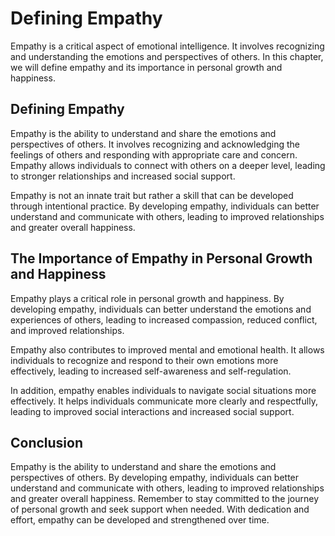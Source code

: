 # Defining Empathy

Empathy is a critical aspect of emotional intelligence. It involves recognizing and understanding the emotions and perspectives of others. In this chapter, we will define empathy and its importance in personal growth and happiness.

Defining Empathy
----------------

Empathy is the ability to understand and share the emotions and perspectives of others. It involves recognizing and acknowledging the feelings of others and responding with appropriate care and concern. Empathy allows individuals to connect with others on a deeper level, leading to stronger relationships and increased social support.

Empathy is not an innate trait but rather a skill that can be developed through intentional practice. By developing empathy, individuals can better understand and communicate with others, leading to improved relationships and greater overall happiness.

The Importance of Empathy in Personal Growth and Happiness
----------------------------------------------------------

Empathy plays a critical role in personal growth and happiness. By developing empathy, individuals can better understand the emotions and experiences of others, leading to increased compassion, reduced conflict, and improved relationships.

Empathy also contributes to improved mental and emotional health. It allows individuals to recognize and respond to their own emotions more effectively, leading to increased self-awareness and self-regulation.

In addition, empathy enables individuals to navigate social situations more effectively. It helps individuals communicate more clearly and respectfully, leading to improved social interactions and increased social support.

Conclusion
----------

Empathy is the ability to understand and share the emotions and perspectives of others. By developing empathy, individuals can better understand and communicate with others, leading to improved relationships and greater overall happiness. Remember to stay committed to the journey of personal growth and seek support when needed. With dedication and effort, empathy can be developed and strengthened over time.
